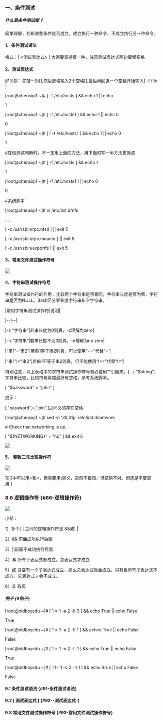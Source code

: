 ### 一、条件测试

##### 什么是条件测试呢？

简单理解，判断某些条件是否成立，成立执行一种命令，不成立执行另一种命令。

#### 1、条件测试语法

格式：\[ &lt;测试表达式&gt; \] 大家要掌握着一种，注意测试表达式两边要留空格

#### 2、测试表达式

好习惯：先敲一对\[\],然后退格输入2个空格\[\],最后再回退一个空格开始输入\[ -f file \]

\[root@chensiqi1 ~\]\# \[ -f /etc/hosts \] && echo 1 \|\| echo

1

\[root@chensiqi1 ~\]\# \[ -f /etc/hosts1 \] && echo 1 \|\| echo 0

0

\[root@chensiqi1 ~\]\# \[ ! -f /etc/hosts1 \] && echo 1 \|\| echo 0

1

\#在做测试判断时，不一定用上面的方法，用下面的写一半方法更简洁

\[root@chensiqi1 ~\]\# \[ -f /etc/hosts \] && echo 1

1

\[root@chensiqi1 ~\]\# \[ -f /etc/hosts1 \] \|\| echo 0

0

\#系统脚本

\[root@chensiqi1 ~\]\# vi /etc/init.d/nfs

....

\[ -x /usr/sbin/rpc.nfsd \] \|\| exit 5

\[ -x /usr/sbin/rpc.mountd \] \|\| exit 5

\[ -x /usr/sbin/exportfs \] \|\| exit 5

#### 3、常用文件测试操作符号

![](https://www.luffycity.com/linux-book/assets/tab22-13.png)

#### 4、字符串测试操作符号

字符串测试操作符的作用：比较两个字符串是否相同，字符串长度是否为零，字符串是否为NULL。Bash区分零长度字符串和空字符串。

\|常用字符串测试操作符\|说明\|

\|--\|--\|

\|-z "字符串"\|若串长度为0则真，-z理解为zero\|

\|-n “字符串”\|若串长度不为0则真，-n理解为no zero\|

\|“串1”=“串2”\|若串1等于串2则真，可以使用“==”代替“=”\|

\|“串1”!="串2"\|若串1不等于串2则真，但不能使用“!==”代替“!=”\|

特别注意，以上表格中的字符串测试操作符号务必要用“”引起来。\[ -z "$string"\]字符串比较，比较符号两端最好有空格，参考系统脚本。

\[ "$password" = "john" \]

提示：

\[,"password",=,"join",\]之间必须存在空格

\[root@chensiqi1 ~\]\# sed -n '30,31p' /etc/init.d/network

\# Check that networking is up.

\[ "${NETWORKING}" = "no" \] && exit 6

![](https://www.luffycity.com/linux-book/assets/tab22-14.png)

#### 5、 整数二元比较操作符

![](https://www.luffycity.com/linux-book/assets/tab22-15.png)

在\[\]中可以用&gt;和&lt;，但需要用\转义，虽然不报错，但结果不对。但还是不要混用！

### 8.6 逻辑操作符 {#86-逻辑操作符}

![](https://www.luffycity.com/linux-book/assets/tab22-16.png)

小结：

1）多个\[ \] 之间的逻辑操作符是 &&或\| \|

2）&& 前面成功执行后面

3）\|\|前面不成功执行后面

4）与 所有子表达式都成立，总表达式才成立

5）或 只要有一个子表达式成立，那么总表达式就会成立。只有当所有子表达式不成立，总表达式才会不成立。

6）非 取反

##### 例子 {#例子}

\[root@oldboyedu ~\]\# \[ 1 = 1 -a 2 -lt 3 \] && echo True \|\| echo False

True

\[root@oldboyedu ~\]\# \[ 1 = 1 -a 2 -lt 1 \] && echco True \|\| echo False

False

\[root@oldboyedu ~\]\# \[ 1 = 1 -o 2 -lt 1 \] && echo True \|\| echo False

True

\[root@oldboyedu ~\]\# \[ 1 != 1 -o 2 -lt 1 \] && echo Rrue \|\| echo False

False

#### 9.1 条件测试语法 {#91-条件测试语法}

#### 9.2 \[ 测试表达式 \] {#92--测试表达式-}

#### 9.3 常用文件测试操作符号 {#93-常用文件测试操作符号}



